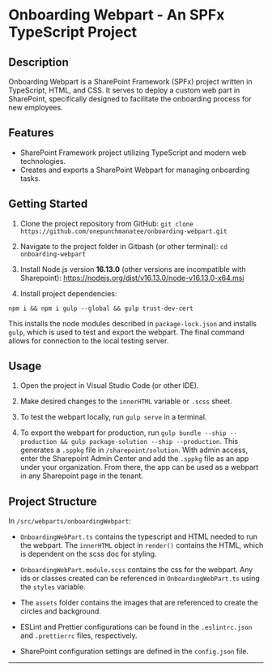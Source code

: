 # Onboarding Webpart - An SPFx TypeScript Project

## Description

Onboarding Webpart is a SharePoint Framework (SPFx) project written in TypeScript, HTML, and CSS. It serves to deploy a custom web part in SharePoint, specifically designed to facilitate the onboarding process for new employees.

## Features

- SharePoint Framework project utilizing TypeScript and modern web technologies.
- Creates and exports a SharePoint Webpart for managing onboarding tasks.

## Getting Started

1. Clone the project repository from GitHub: `git clone https://github.com/onepunchmanatee/onboarding-webpart.git`

2. Navigate to the project folder in Gitbash (or other terminal): `cd onboarding-webpart`

3. Install Node.js version **16.13.0** (other versions are incompatible with Sharepoint): https://nodejs.org/dist/v16.13.0/node-v16.13.0-x64.msi

4. Install project dependencies:

`npm i && npm i gulp --global && gulp trust-dev-cert`

This installs the node modules described in `package-lock.json` and installs `gulp`, which is used to test and export the webpart.
The final command allows for connection to the local testing server.

## Usage

1. Open the project in Visual Studio Code (or other IDE).

2. Make desired changes to the `innerHTML` variable or `.scss` sheet.

3. To test the webpart locally, run `gulp serve` in a terminal.

4. To export the webpart for production, run `gulp bundle --ship --production && gulp package-solution --ship --production`. This generates a `.sppkg` file in `/sharepoint/solution`. With admin access, enter the Sharepoint Admin Center and add the `.sppkg` file as an app under your organization. From there, the app can be used as a webpart in any Sharepoint page in the tenant.

## Project Structure

In `/src/webparts/onboardingWebpart`:

- `OnboardingWebPart.ts` contains the typescript and HTML needed to run the webpart. The `innerHTML` object in `render()` contains the HTML, which is dependent on the scss doc for styling.

- `OnboardingWebPart.module.scss` contains the css for the webpart. Any ids or classes created can be referenced in `OnboardingWebPart.ts` using the `styles` variable.

- The `assets` folder contains the images that are referenced to create the circles and background.

- ESLint and Prettier configurations can be found in the `.eslintrc.json` and `.prettierrc` files, respectively.

- SharePoint configuration settings are defined in the `config.json` file.

---
